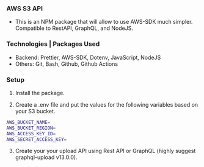 ### AWS S3 API
- This is an NPM package that will allow to use AWS-SDK much simpler. Compatible to RestAPI, GraphQL, and NodeJS.

### Technologies | Packages Used
- Backend: Prettier, AWS-SDK, Dotenv, JavaScript, NodeJS
- Others: Git, Bash, Github, Github Actions

### Setup
1. Install the package.

2. Create a .env file and put the values for the following variables based on your S3 bucket.
```bash
AWS_BUCKET_NAME=
AWS_BUCKET_REGION=
AWS_ACCESS_KEY_ID=
AWS_SECRET_ACCESS_KEY=
```

3. Create your your upload API using Rest API or GraphQL (highly suggest graphql-upload v13.0.0).

